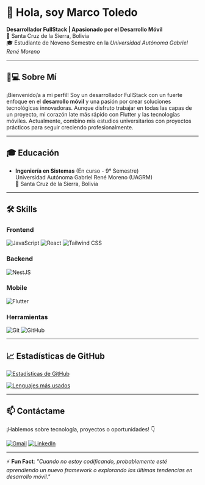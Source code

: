 # 👋 Hola, soy Marco Toledo 

**Desarrollador FullStack | Apasionado por el Desarrollo Móvil**  
📍 Santa Cruz de la Sierra, Bolivia  
🎓 Estudiante de Noveno Semestre en la *Universidad Autónoma Gabriel René Moreno*

---

## 👨💻 Sobre Mí

¡Bienvenido/a a mi perfil! Soy un desarrollador FullStack con un fuerte enfoque en el **desarrollo móvil** y una pasión por crear soluciones tecnológicas innovadoras. Aunque disfruto trabajar en todas las capas de un proyecto, mi corazón late más rápido con Flutter y las tecnologías móviles. Actualmente, combino mis estudios universitarios con proyectos prácticos para seguir creciendo profesionalmente.

---

## 🎓 Educación

- **Ingeniería en Sistemas** (En curso - 9° Semestre)  
  Universidad Autónoma Gabriel René Moreno (UAGRM)  
  📍 Santa Cruz de la Sierra, Bolivia

---

## 🛠 Skills

### Frontend
![JavaScript](https://img.shields.io/badge/JavaScript-F7DF1E?style=for-the-badge&logo=javascript&logoColor=black)
![React](https://img.shields.io/badge/React-61DAFB?style=for-the-badge&logo=react&logoColor=black)
![Tailwind CSS](https://img.shields.io/badge/Tailwind_CSS-06B6D4?style=for-the-badge&logo=tailwind-css&logoColor=white)

### Backend
![NestJS](https://img.shields.io/badge/NestJS-E0234E?style=for-the-badge&logo=nestjs&logoColor=white)

### Mobile
![Flutter](https://img.shields.io/badge/Flutter-02569B?style=for-the-badge&logo=flutter&logoColor=white)

### Herramientas
![Git](https://img.shields.io/badge/Git-F05032?style=for-the-badge&logo=git&logoColor=white)
![GitHub](https://img.shields.io/badge/GitHub-181717?style=for-the-badge&logo=github&logoColor=white)

---

## 📈 Estadísticas de GitHub

[![Estadísticas de GitHub](https://github-readme-stats.vercel.app/api?username=marcodavidd020&show_icons=true&theme=radical)](https://github.com/marcodavidd020)

[![Lenguajes más usados](https://github-readme-stats.vercel.app/api/top-langs/?username=marcodavidd020&layout=compact&theme=radical)](https://github.com/marcodavidd020)

---

## 📫 Contáctame

¡Hablemos sobre tecnología, proyectos o oportunidades! 👇

[![Gmail](https://img.shields.io/badge/Gmail-D14836?style=for-the-badge&logo=gmail&logoColor=white)](mailto:marcodaviddtc@gmail.com)
[![LinkedIn](https://img.shields.io/badge/LinkedIn-0077B5?style=for-the-badge&logo=linkedin&logoColor=white)](https://www.linkedin.com/in/marco-david-toledo-canna-813bb2165/)

---

⚡ **Fun Fact**: *"Cuando no estoy codificando, probablemente esté aprendiendo un nuevo framework o explorando las últimas tendencias en desarrollo móvil."*

